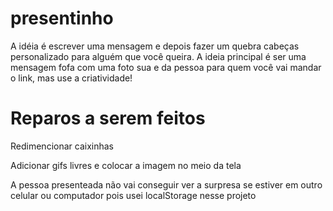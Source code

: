 # presentinho

<p> A idéia é escrever uma mensagem e depois fazer um quebra cabeças personalizado para alguém que você queira. A ideia principal é ser uma mensagem fofa com uma foto sua e da pessoa para quem você vai mandar o link, mas use a criatividade!</p>

# Reparos a serem feitos
<p>Redimencionar caixinhas</p>
<p></p>Adicionar gifs livres e colocar a imagem no meio da tela</p>
<p></p>A pessoa presenteada não vai conseguir ver a surpresa se estiver em outro celular ou computador pois usei localStorage nesse projeto</p>
